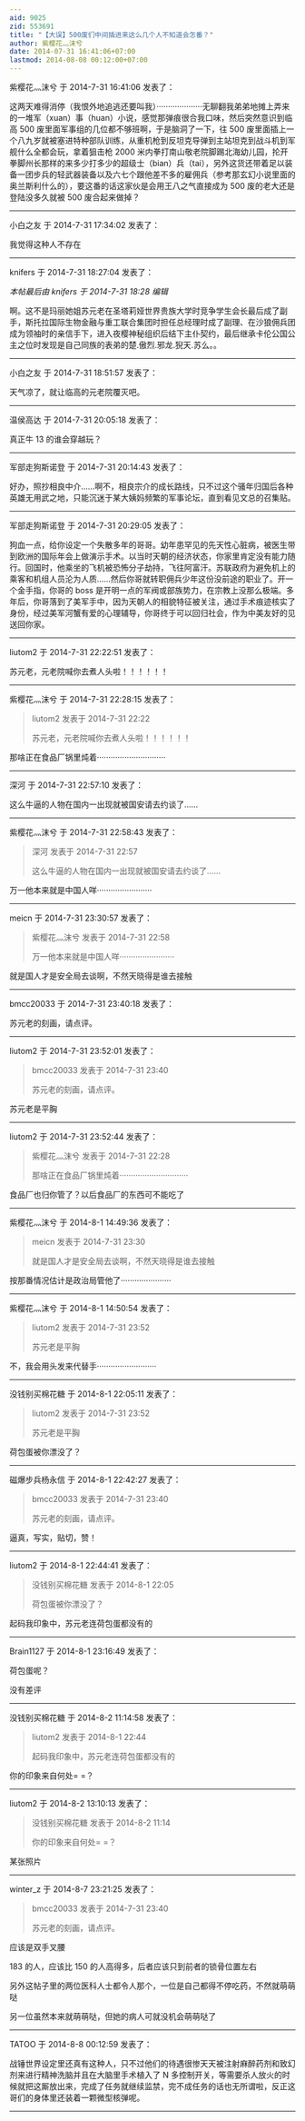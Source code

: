 ```yaml
---
aid: 9025
zid: 553691
title: "【大误】500废们中间插进来这么几个人不知道会怎番？"
author: 紫樱花灬沫兮
date: 2014-07-31 16:41:06+07:00
lastmod: 2014-08-08 00:12:00+07:00
---
```


紫樱花灬沫兮 于 2014-7-31 16:41:06 发表了：

这两天难得消停（我恨外地追逃还要叫我）····················无聊翻我弟弟地摊上弄来的一堆军（xuan）事（huan）小说，感觉那弹痕很合我口味，然后突然意识到临高 500 废里面军事组的几位都不够班啊，于是脑洞了一下，往 500 废里面插上一个八九岁就被塞进特种部队训练，从重机枪到反坦克导弹到主站坦克到战斗机到军舰什么全都会玩，拿着狙击枪 2000 米内拳打南山敬老院脚踢北海幼儿园，抡开拳脚州长那样的来多少打多少的超级士（bian）兵（tai），另外这货还带着足以装备一团步兵的轻武器装备以及六七个跟他差不多的雇佣兵（参考那玄幻小说里面的奥兰斯利什么的），要这番的话这家伙是会用王八之气直接成为 500 废的老大还是登陆没多久就被 500 废合起来做掉？

---

小白之友 于 2014-7-31 17:34:02 发表了：

我觉得这种人不存在

---

knifers 于 2014-7-31 18:27:04 发表了：

_本帖最后由 knifers 于 2014-7-31 18:28 编辑_

啊。这不是玛丽她姐苏元老在圣塔莉娅世界贵族大学时竞争学生会长最后成了副手，斯托拉国际生物金融与重工联合集团时担任总经理时成了副理、在沙狼佣兵团成为领袖时的亲信手下，进入夜樱神秘组织后结下主仆契约，最后继承卡伦公国公主之位时发现是自己同族的表弟的楚.傲烈.邪龙.猊天.苏么。。

---

小白之友 于 2014-7-31 18:51:57 发表了：

天气凉了，就让临高的元老院覆灭吧。

---

温侯高达 于 2014-7-31 20:05:18 发表了：

真正牛 13 的谁会穿越玩？

---

军部走狗斯诺登 于 2014-7-31 20:14:43 发表了：

好办，照抄相良中介……啊不，相良宗介的成长路线，只不过这个骚年归国后各种英雄无用武之地，只能沉迷于某大姨妈频繁的军事论坛，直到看见文总的召集贴。

---

军部走狗斯诺登 于 2014-7-31 20:29:05 发表了：

狗血一点，给你设定一个失散多年的哥哥。幼年患罕见的先天性心脏病，被医生带到欧洲的国际年会上做演示手术。以当时天朝的经济状态，你家里肯定没有能力随行。回国时，他乘坐的飞机被恐怖分子劫持，飞往阿富汗。苏联政府为避免机上的乘客和机组人员沦为人质……然后你哥就转职佣兵少年这份没前途的职业了。开一个金手指，你哥的 boss 是开明一点的军阀或部族势力，在宗教上没那么极端。多年后，你哥落到了美军手中，因为天朝人的相貌特征被关注，通过手术痕迹核实了身份，经过美军河蟹有爱的心理辅导，你哥终于可以回归社会，作为中美友好的见送回你家。

---

liutom2 于 2014-7-31 22:22:51 发表了：

苏元老，元老院喊你去煮人头啦！！！！！！

---

紫樱花灬沫兮 于 2014-7-31 22:28:15 发表了：

> liutom2 发表于 2014-7-31 22:22
>
> 苏元老，元老院喊你去煮人头啦！！！！！！

那啥正在食品厂锅里炖着······························

---

深河 于 2014-7-31 22:57:10 发表了：

这么牛逼的人物在国内一出现就被国安请去约谈了……

---

紫樱花灬沫兮 于 2014-7-31 22:58:43 发表了：

> 深河 发表于 2014-7-31 22:57
>
> 这么牛逼的人物在国内一出现就被国安请去约谈了……

万一他本来就是中国人咩························

---

meicn 于 2014-7-31 23:30:57 发表了：

> 紫樱花灬沫兮 发表于 2014-7-31 22:58
>
> 万一他本来就是中国人咩························

就是国人才是安全局去谈啊，不然天晓得是谁去接触

---

bmcc20033 于 2014-7-31 23:40:18 发表了：

苏元老的刻画，请点评。

---

liutom2 于 2014-7-31 23:52:01 发表了：

> bmcc20033 发表于 2014-7-31 23:40
>
> 苏元老的刻画，请点评。

苏元老是平胸

---

liutom2 于 2014-7-31 23:52:44 发表了：

> 紫樱花灬沫兮 发表于 2014-7-31 22:28
>
> 那啥正在食品厂锅里炖着······························

食品厂也归你管了？以后食品厂的东西可不能吃了

---

紫樱花灬沫兮 于 2014-8-1 14:49:36 发表了：

> meicn 发表于 2014-7-31 23:30
>
> 就是国人才是安全局去谈啊，不然天晓得是谁去接触

按那番情况估计是政治局管他了······················

---

紫樱花灬沫兮 于 2014-8-1 14:50:54 发表了：

> liutom2 发表于 2014-7-31 23:52
>
> 苏元老是平胸

不，我会用头发来代替手··························

---

没钱别买棉花糖 于 2014-8-1 22:05:11 发表了：

> liutom2 发表于 2014-7-31 23:52
>
> 苏元老是平胸

荷包蛋被你漂没了？

---

磁爆步兵杨永信 于 2014-8-1 22:42:27 发表了：

> bmcc20033 发表于 2014-7-31 23:40
>
> 苏元老的刻画，请点评。

逼真，写实，贴切，赞！

---

liutom2 于 2014-8-1 22:44:41 发表了：

> 没钱别买棉花糖 发表于 2014-8-1 22:05
>
> 荷包蛋被你漂没了？

起码我印象中，苏元老连荷包蛋都没有的

---

Brain1127 于 2014-8-1 23:16:49 发表了：

荷包蛋呢？

没有差评

---

没钱别买棉花糖 于 2014-8-2 11:14:58 发表了：

> liutom2 发表于 2014-8-1 22:44
>
> 起码我印象中，苏元老连荷包蛋都没有的

你的印象来自何处= =？

---

liutom2 于 2014-8-2 13:10:13 发表了：

> 没钱别买棉花糖 发表于 2014-8-2 11:14
>
> 你的印象来自何处= =？

某张照片

---

winter_z 于 2014-8-7 23:21:25 发表了：

> bmcc20033 发表于 2014-7-31 23:40
>
> 苏元老的刻画，请点评。

应该是双手叉腰

183 的人，应该比 150 的人高得多，后者应该只到前者的锁骨位置左右

另外这帖子里的两位医科人士都令人那个，一位是自己都得不停吃药，不然就萌萌哒

另一位虽然本来就萌萌哒，但她的病人可就没机会萌萌哒了

---

TATOO 于 2014-8-8 00:12:59 发表了：

战锤世界设定里还真有这种人，只不过他们的待遇很惨天天被注射麻醉药剂和致幻剂来进行精神洗脑并且在大脑里手术植入了 N 多控制开关，等需要杀人放火的时候就把这厮放出来，完成了任务就继续监禁，完不成任务的话也无所谓啦，反正这哥们的身体里还装着一颗微型核弹呢。

---
